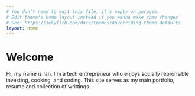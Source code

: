 ```yaml
---
# You don't need to edit this file, it's empty on purpose.
# Edit theme's home layout instead if you wanna make some changes
# See: https://jekyllrb.com/docs/themes/#overriding-theme-defaults
layout: home
---
```



# Welcome

Hi, my name is Ian. I'm a tech entrepreneur who enjoys socially repronsible investing, cooking, and coding. This site serves as my main portfolio, resume and collection of writtings.
